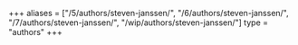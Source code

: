 +++
aliases = ["/5/authors/steven-janssen/", "/6/authors/steven-janssen/", "/7/authors/steven-janssen/", "/wip/authors/steven-janssen/"]
type = "authors"
+++
